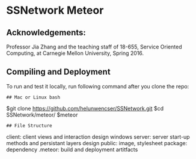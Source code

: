 # SSNetwork Meteor

Acknowledgements:
---------------------------------------------------------
Professor Jia Zhang and the teaching staff of 18-655,
Service Oriented Computing, at Carnegie Mellon University, Spring 2016.


## Compiling and Deployment

To run and test it locally, run following command after you clone the repo:

```
## Mac or Linux bash
```
$git clone https://github.com/helunwencser/SSNetwork.git
$cd SSNetwork/meteor/
$meteor

```
## File Structure

```
client: client views and interaction design windows
server: server start-up methods and persistant layers design
public: image, stylesheet
package: dependency
.meteor: build and deployment artitfacts
```

